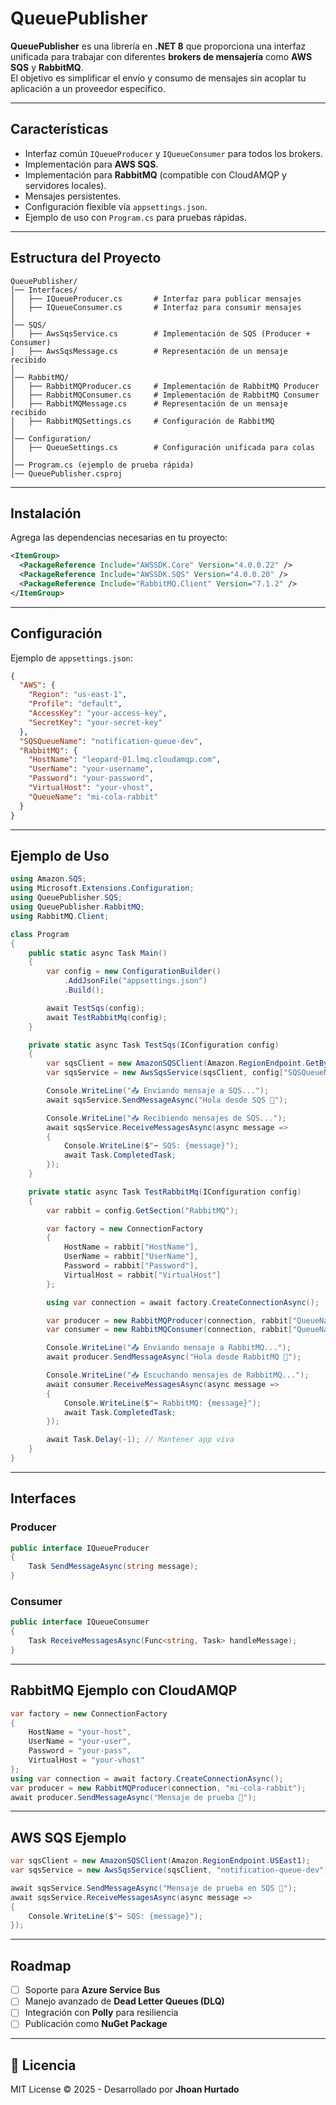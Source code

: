 # QueuePublisher

**QueuePublisher** es una librería en **.NET 8** que proporciona una interfaz unificada para trabajar con diferentes **brokers de mensajería** como **AWS SQS** y **RabbitMQ**.  
El objetivo es simplificar el envío y consumo de mensajes sin acoplar tu aplicación a un proveedor específico.

---

## Características

- Interfaz común `IQueueProducer` y `IQueueConsumer` para todos los brokers.  
- Implementación para **AWS SQS**.  
- Implementación para **RabbitMQ** (compatible con CloudAMQP y servidores locales).  
- Mensajes persistentes.  
- Configuración flexible vía `appsettings.json`.  
- Ejemplo de uso con `Program.cs` para pruebas rápidas.

---

## Estructura del Proyecto

```
QueuePublisher/
│── Interfaces/
│   ├── IQueueProducer.cs       # Interfaz para publicar mensajes
│   ├── IQueueConsumer.cs       # Interfaz para consumir mensajes
│
│── SQS/
│   ├── AwsSqsService.cs        # Implementación de SQS (Producer + Consumer)
│   ├── AwsSqsMessage.cs        # Representación de un mensaje recibido
│
│── RabbitMQ/
│   ├── RabbitMQProducer.cs     # Implementación de RabbitMQ Producer
│   ├── RabbitMQConsumer.cs     # Implementación de RabbitMQ Consumer
│   ├── RabbitMQMessage.cs      # Representación de un mensaje recibido
│   ├── RabbitMQSettings.cs     # Configuración de RabbitMQ
│
│── Configuration/
│   ├── QueueSettings.cs        # Configuración unificada para colas
│
│── Program.cs (ejemplo de prueba rápida)
│── QueuePublisher.csproj
```

---

## Instalación

Agrega las dependencias necesarias en tu proyecto:

```xml
<ItemGroup>
  <PackageReference Include="AWSSDK.Core" Version="4.0.0.22" />
  <PackageReference Include="AWSSDK.SQS" Version="4.0.0.20" />
  <PackageReference Include="RabbitMQ.Client" Version="7.1.2" />
</ItemGroup>
```

---

## Configuración

Ejemplo de `appsettings.json`:

```json
{
  "AWS": {
    "Region": "us-east-1",
    "Profile": "default",
    "AccessKey": "your-access-key",
    "SecretKey": "your-secret-key"
  },
  "SQSQueueName": "notification-queue-dev",
  "RabbitMQ": {
    "HostName": "leopard-01.lmq.cloudamqp.com",
    "UserName": "your-username",
    "Password": "your-password",
    "VirtualHost": "your-vhost",
    "QueueName": "mi-cola-rabbit"
  }
}
```

---

## Ejemplo de Uso

```csharp
using Amazon.SQS;
using Microsoft.Extensions.Configuration;
using QueuePublisher.SQS;
using QueuePublisher.RabbitMQ;
using RabbitMQ.Client;

class Program
{
    public static async Task Main()
    {
        var config = new ConfigurationBuilder()
            .AddJsonFile("appsettings.json")
            .Build();

        await TestSqs(config);
        await TestRabbitMq(config);
    }

    private static async Task TestSqs(IConfiguration config)
    {
        var sqsClient = new AmazonSQSClient(Amazon.RegionEndpoint.GetBySystemName(config["AWS:Region"]));
        var sqsService = new AwsSqsService(sqsClient, config["SQSQueueName"]);

        Console.WriteLine("📤 Enviando mensaje a SQS...");
        await sqsService.SendMessageAsync("Hola desde SQS 🚀");

        Console.WriteLine("📥 Recibiendo mensajes de SQS...");
        await sqsService.ReceiveMessagesAsync(async message =>
        {
            Console.WriteLine($"➡️ SQS: {message}");
            await Task.CompletedTask;
        });
    }

    private static async Task TestRabbitMq(IConfiguration config)
    {
        var rabbit = config.GetSection("RabbitMQ");

        var factory = new ConnectionFactory
        {
            HostName = rabbit["HostName"],
            UserName = rabbit["UserName"],
            Password = rabbit["Password"],
            VirtualHost = rabbit["VirtualHost"]
        };

        using var connection = await factory.CreateConnectionAsync();

        var producer = new RabbitMQProducer(connection, rabbit["QueueName"]);
        var consumer = new RabbitMQConsumer(connection, rabbit["QueueName"]);

        Console.WriteLine("📤 Enviando mensaje a RabbitMQ...");
        await producer.SendMessageAsync("Hola desde RabbitMQ 🚀");

        Console.WriteLine("📥 Escuchando mensajes de RabbitMQ...");
        await consumer.ReceiveMessagesAsync(async message =>
        {
            Console.WriteLine($"➡️ RabbitMQ: {message}");
            await Task.CompletedTask;
        });

        await Task.Delay(-1); // Mantener app viva
    }
}
```

---

## Interfaces

### Producer
```csharp
public interface IQueueProducer
{
    Task SendMessageAsync(string message);
}
```

### Consumer
```csharp
public interface IQueueConsumer
{
    Task ReceiveMessagesAsync(Func<string, Task> handleMessage);
}
```

---

## RabbitMQ Ejemplo con CloudAMQP

```csharp
var factory = new ConnectionFactory
{
    HostName = "your-host",
    UserName = "your-user",
    Password = "your-pass",
    VirtualHost = "your-vhost"
};
using var connection = await factory.CreateConnectionAsync();
var producer = new RabbitMQProducer(connection, "mi-cola-rabbit");
await producer.SendMessageAsync("Mensaje de prueba 🚀");
```

---

## AWS SQS Ejemplo

```csharp
var sqsClient = new AmazonSQSClient(Amazon.RegionEndpoint.USEast1);
var sqsService = new AwsSqsService(sqsClient, "notification-queue-dev");

await sqsService.SendMessageAsync("Mensaje de prueba en SQS 🚀");
await sqsService.ReceiveMessagesAsync(async message =>
{
    Console.WriteLine($"➡️ SQS: {message}");
});
```

---

## Roadmap

- [ ] Soporte para **Azure Service Bus**  
- [ ] Manejo avanzado de **Dead Letter Queues (DLQ)**  
- [ ] Integración con **Polly** para resiliencia  
- [ ] Publicación como **NuGet Package**

---

## 📝 Licencia

MIT License © 2025 - Desarrollado por **Jhoan Hurtado**
